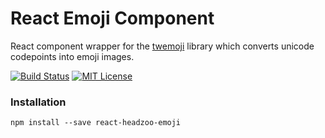 React Emoji Component
=====================
React component wrapper for the [twemoji](https://github.com/twitter/twemoji) library
which converts unicode codepoints into emoji images.

[![Build Status](https://img.shields.io/travis/headzoo/react-headzoo-emoji/master.svg?style=flat-square)](https://travis-ci.org/headzoo/react-headzoo-emoji)
[![MIT License](https://img.shields.io/badge/license-MIT-blue.svg?style=flat-square)](https://raw.githubusercontent.com/headzoo/surf/master/LICENSE.md)

### Installation

`npm install --save react-headzoo-emoji`

